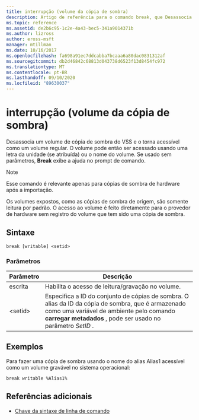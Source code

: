 ```yaml
---
title: interrupção (volume da cópia de sombra)
description: Artigo de referência para o comando break, que Desassocia um volume de cópia de sombra do VSS e o torna acessível como um volume regular.
ms.topic: reference
ms.assetid: de2b6c95-1c2e-4a43-bec5-341a9014371b
ms.author: lizross
author: eross-msft
manager: mtillman
ms.date: 10/16/2017
ms.openlocfilehash: fa698a91ec7ddcabba7bcaaa6a80dac0831312af
ms.sourcegitcommit: db2d46842c68813d043738d6523f13d8454fc972
ms.translationtype: MT
ms.contentlocale: pt-BR
ms.lasthandoff: 09/10/2020
ms.locfileid: "89630037"
---
```

# <a name="break-shadow-copy-volume"></a>interrupção (volume da cópia de sombra)

Desassocia um volume de cópia de sombra do VSS e o torna acessível como um volume regular. O volume pode então ser acessado usando uma letra da unidade (se atribuída) ou o nome do volume. Se usado sem parâmetros, **Break** exibe a ajuda no prompt de comando.

> [!NOTE]
> Esse comando é relevante apenas para cópias de sombra de hardware após a importação.
>
> Os volumes expostos, como as cópias de sombra de origem, são somente leitura por padrão. O acesso ao volume é feito diretamente para o provedor de hardware sem registro do volume que tem sido uma cópia de sombra.

## <a name="syntax"></a>Sintaxe

```
break [writable] <setid>
```

### <a name="parameters"></a>Parâmetros

| Parâmetro | Descrição |
| --------- | ----------- |
| escrita | Habilita o acesso de leitura/gravação no volume. |
| \<setid> | Especifica a ID do conjunto de cópias de sombra. O alias da ID da cópia de sombra, que é armazenado como uma variável de ambiente pelo comando **carregar metadados** , pode ser usado no parâmetro *SetID* . |

## <a name="examples"></a>Exemplos

Para fazer uma cópia de sombra usando o nome do alias Alias1 acessível como um volume gravável no sistema operacional:

```
break writable %Alias1%
```

## <a name="additional-references"></a>Referências adicionais

- [Chave da sintaxe de linha de comando](command-line-syntax-key.md)